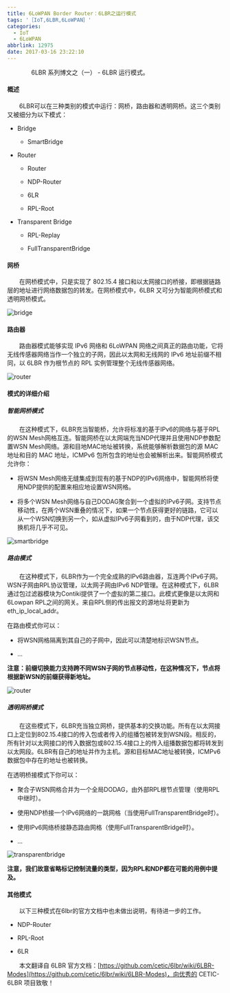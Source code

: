 ```yaml
---
title: 6LoWPAN Border Router：6LBR之运行模式
tags: '［IoT,6LBR,6LoWPAN］'
categories:
  - IoT
  - 6LoWPAN
abbrlink: 12975
date: 2017-03-16 23:22:10
---
```



　　　　6LBR 系列博文之（一） - 6LBR 运行模式。

<!--more-->

#### 概述

　　6LBR可以在三种类别的模式中运行：网桥，路由器和透明网桥。这三个类别又被细分为以下模式：

- Bridge

    - SmartBridge

- Router

    - Router

    - NDP-Router

    - 6LR

    - RPL-Root

- Transparent Bridge

    - RPL-Replay

    - FullTransparentBridge

#### 网桥

　　在网桥模式中，只是实现了 802.15.4 接口和以太网接口的桥接，即根据链路层的地址进行网络数据包的转发。在网桥模式中，6LBR 又可分为智能网桥模式和透明网桥模式。

![bridge](https://github.com/cetic/6lbr/wiki/images/bridge-mode-highlevel-large.png)

#### 路由器

　　路由器模式能够实现 IPv6 网络和 6LoWPAN 网络之间真正的路由功能，它将无线传感器网络当作一个独立的子网，因此以太网和无线网的 IPv6 地址前缀不相同，以 6LBR 作为根节点的 RPL 实例管理整个无线传感器网络。

![router](https://github.com/cetic/6lbr/wiki/images/router-mode-highlevel-large.png)

#### 模式的详细介绍

##### 智能网桥模式

　　在这种模式下，6LBR充当智能桥，允许将标准的基于IPv6的网络与基于RPL的WSN Mesh网格互连。智能网桥在以太网端充当NDP代理并且使用NDP参数配置WSN Mesh网络。源和目地MAC地址被转换，系统能够解析数据包的源 MAC 地址和目的 MAC 地址，ICMPv6 包所包含的地址也会被解析出来。智能网桥模式允许你：

- 将WSN Mesh网络无缝集成到现有的基于NDP的IPv6网络中，智能网桥将使用NDP提供的配置来相应地设置WSN网格。

- 将多个WSN Mesh网络与自己DODAG聚合到一个虚拟的IPv6子网。支持节点移动性，在两个WSN重叠的情况下，如果一个节点获得更好的链路，它可以从一个WSN切换到另一个，如从虚拟IPv6子网看到的，由于NDP代理，该交换机将几乎不可见。

![smartbridge](https://github.com/cetic/6lbr/wiki/images/smartbridge-mode-details-large.png)

##### 路由模式

　　在这种模式下，6LBR作为一个完全成熟的IPv6路由器，互连两个IPv6子网。WSN子网由RPL协议管理，以太网子网由IPv6 NDP管理。在这种模式下，6LBR通过包过滤器模块为Contiki提供了一个虚拟的第二接口。此模式更像是以太网和6Lowpan RPL之间的网关。来自RPL侧的传出报文的源地址将更新为eth_ip_local_addr。

在路由模式你可以：

- 将WSN网格隔离到其自己的子网中，因此可以清楚地标识WSN节点。

- ...

**注意：前缀切换能力支持跨不同WSN子网的节点移动性，在这种情况下，节点将根据新WSN的前缀获得新地址。**

![router](https://github.com/cetic/6lbr/wiki/images/router-mode-details-large.png)

##### 透明网桥模式

　　在这些模式下，6LBR充当独立网桥，提供基本的交换功能。所有在以太网接口上定位到802.15.4接口的传入包或者传入的组播包被转发到WSN段。相反的，所有针对以太网接口的传入数据包或802.15.4接口上的传入组播数据包都将转发到以太网段。6LBR有自己的地址并作为主机。源和目标MAC地址被转换，ICMPv6数据包中存在的地址也被转换。

在透明桥接模式下你可以：

- 聚合子WSN网格合并为一个全局DODAG，由外部RPL根节点管理（使用RPL中继时）。

- 使用NDP桥接一个IPv6网络的一跳网格（当使用FullTransparentBridge时）。

- 使用IPv6网络桥接静态路由网格（使用FullTransparentBridge时）。

- ...

![transparentbridge](https://github.com/cetic/6lbr/wiki/images/transparentbridge-mode-details-large.png)


**注意，我们故意省略标记控制流量的类型，因为RPL和NDP都在可能的用例中提及。**

#### 其他模式

　　以下三种模式在6lbr的官方文档中也未做出说明，有待进一步的工作。

- NDP-Router

- RPL-Root

- 6LR


　　本文翻译自 6LBR 官方文档：[https://github.com/cetic/6lbr/wiki/6LBR-Modes](https://github.com/cetic/6lbr/wiki/6LBR-Modes)，向优秀的 CETIC-6LBR 项目致敬！

